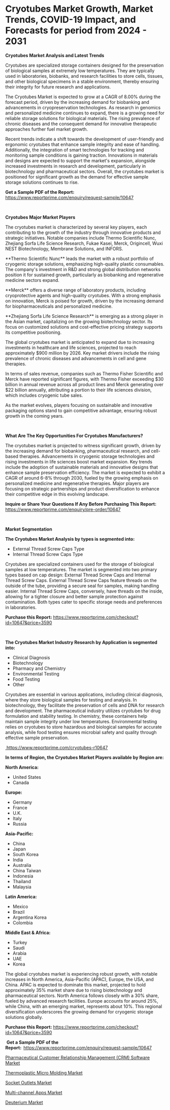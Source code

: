 <p><h1>Cryotubes Market Growth, Market Trends, COVID-19 Impact, and Forecasts for period from 2024 - 2031</h1></p><p><strong>Cryotubes Market Analysis and Latest Trends</strong></p>
<p><p>Cryotubes are specialized storage containers designed for the preservation of biological samples at extremely low temperatures. They are typically used in laboratories, biobanks, and research facilities to store cells, tissues, and other biological specimens in a stable environment, thereby ensuring their integrity for future research and applications.</p><p>The Cryotubes Market is expected to grow at a CAGR of 8.00% during the forecast period, driven by the increasing demand for biobanking and advancements in cryopreservation technologies. As research in genomics and personalized medicine continues to expand, there is a growing need for reliable storage solutions for biological materials. The rising prevalence of chronic diseases and the consequent demand for innovative therapeutic approaches further fuel market growth.</p><p>Recent trends indicate a shift towards the development of user-friendly and ergonomic cryotubes that enhance sample integrity and ease of handling. Additionally, the integration of smart technologies for tracking and monitoring sample conditions is gaining traction. Innovations in materials and designs are expected to support the market's expansion, alongside increased investments in research and development, particularly in biotechnology and pharmaceutical sectors. Overall, the cryotubes market is positioned for significant growth as the demand for effective sample storage solutions continues to rise.</p></p>
<p><strong>Get a Sample PDF of the Report:&nbsp;</strong> <a href="https://www.reportprime.com/enquiry/request-sample/10647?utm_campaign=39&utm_medium=2&utm_source=Github&utm_content=ia&utm_term=29112024&utm_id=cryotubes">https://www.reportprime.com/enquiry/request-sample/10647</a></p>
<p>&nbsp;</p>
<p><strong>Cryotubes Major Market Players</strong></p>
<p><p>The cryotubes market is characterized by several key players, each contributing to the growth of the industry through innovative products and strategic initiatives. Notable companies include Thermo Scientific Nunc, Zhejiang Sorfa Life Science Research, Fukae Kasei, Merck, Origincell, Wuxi NEST Biotechnology, Membrane Solutions, and INFORS.</p><p>**Thermo Scientific Nunc** leads the market with a robust portfolio of cryogenic storage solutions, emphasizing high-quality plastic consumables. The company's investment in R&D and strong global distribution networks position it for sustained growth, particularly as biobanking and regenerative medicine sectors expand.</p><p>**Merck** offers a diverse range of laboratory products, including cryoprotective agents and high-quality cryotubes. With a strong emphasis on innovation, Merck is poised for growth, driven by the increasing demand for biopharmaceuticals and personalized medicine.</p><p>**Zhejiang Sorfa Life Science Research** is emerging as a strong player in the Asian market, capitalizing on the growing biotechnology sector. Its focus on customized solutions and cost-effective pricing strategy supports its competitive positioning.</p><p>The global cryotubes market is anticipated to expand due to increasing investments in healthcare and life sciences, projected to reach approximately $900 million by 2026. Key market drivers include the rising prevalence of chronic diseases and advancements in cell and gene therapies.</p><p>In terms of sales revenue, companies such as Thermo Fisher Scientific and Merck have reported significant figures, with Thermo Fisher exceeding $30 billion in annual revenue across all product lines and Merck generating over $22 billion annually, attributing a portion to their life sciences division, which includes cryogenic tube sales. </p><p>As the market evolves, players focusing on sustainable and innovative packaging options stand to gain competitive advantage, ensuring robust growth in the coming years.</p></p>
<p>&nbsp;</p>
<p><strong>What Are The Key Opportunities For Cryotubes Manufacturers?</strong></p>
<p><p>The cryotubes market is projected to witness significant growth, driven by the increasing demand for biobanking, pharmaceutical research, and cell-based therapies. Advancements in cryogenic storage technologies and rising investments in life sciences boost market expansion. Key trends include the adoption of sustainable materials and innovative designs that enhance sample preservation efficiency. The market is expected to exhibit a CAGR of around 6-8% through 2030, fueled by the growing emphasis on personalized medicine and regenerative therapies. Major players are focusing on strategic partnerships and product diversification to enhance their competitive edge in this evolving landscape.</p></p>
<p><strong>Inquire or Share Your Questions If Any Before Purchasing This Report:</strong> <a href="https://www.reportprime.com/enquiry/pre-order/10647?utm_campaign=39&utm_medium=2&utm_source=Github&utm_content=ia&utm_term=29112024&utm_id=cryotubes">https://www.reportprime.com/enquiry/pre-order/10647</a></p>
<p>&nbsp;</p>
<p><strong>Market Segmentation</strong></p>
<p><strong>The Cryotubes Market Analysis by types is segmented into:</strong></p>
<p><ul><li>External Thread Screw Caps Type</li><li>Internal Thread Screw Caps Type</li></ul></p>
<p><p>Cryotubes are specialized containers used for the storage of biological samples at low temperatures. The market is segmented into two primary types based on cap design: External Thread Screw Caps and Internal Thread Screw Caps. External Thread Screw Caps feature threads on the outside of the tube, providing a secure seal for samples, making handling easier. Internal Thread Screw Caps, conversely, have threads on the inside, allowing for a tighter closure and better sample protection against contamination. Both types cater to specific storage needs and preferences in laboratories.</p></p>
<p><strong>Purchase this Report:&nbsp;</strong><a href="https://www.reportprime.com/checkout?id=10647&price=3590&utm_campaign=39&utm_medium=2&utm_source=Github&utm_content=ia&utm_term=29112024&utm_id=cryotubes">https://www.reportprime.com/checkout?id=10647&price=3590</a></p>
<p>&nbsp;</p>
<p><strong>The Cryotubes Market Industry Research by Application is segmented into:</strong></p>
<p><ul><li>Clinical Diagnosis</li><li>Biotechnology</li><li>Pharmacy and Chemistry</li><li>Environmental Testing</li><li>Food Testing</li><li>Other</li></ul></p>
<p><p>Cryotubes are essential in various applications, including clinical diagnosis, where they store biological samples for testing and analysis. In biotechnology, they facilitate the preservation of cells and DNA for research and development. The pharmaceutical industry utilizes cryotubes for drug formulation and stability testing. In chemistry, these containers help maintain sample integrity under low temperatures. Environmental testing relies on cryotubes to store hazardous and biological samples for accurate analysis, while food testing ensures microbial safety and quality through effective sample preservation.</p></p>
<p><a href="https://www.reportprime.com/cryotubes-r10647?utm_campaign=39&utm_medium=2&utm_source=Github&utm_content=ia&utm_term=29112024&utm_id=cryotubes">&nbsp;https://www.reportprime.com/cryotubes-r10647</a></p>
<p><strong>In terms of Region, the Cryotubes Market Players available by Region are:</strong></p>
<p>
    <p> <strong> North America: </strong>
        <ul>
            <li>United States</li>
            <li>Canada</li>
        </ul>
        </p> 
    <p> <strong> Europe: </strong>
        <ul>
            <li>Germany</li>
            <li>France</li>
            <li>U.K.</li>
            <li>Italy</li>
            <li>Russia</li>
        </ul>
        </p> 
    <p> <strong> Asia-Pacific: </strong>
        <ul>
            <li>China</li>
            <li>Japan</li>
            <li>South Korea</li>
            <li>India</li>
            <li>Australia</li>
            <li>China Taiwan</li>
            <li>Indonesia</li>
            <li>Thailand</li>
            <li>Malaysia</li>
        </ul>
        </p> 
    <p> <strong> Latin America: </strong>
        <ul>
            <li>Mexico</li>
            <li>Brazil</li>
            <li>Argentina Korea</li>
            <li>Colombia</li>
        </ul>
        </p> 
    <p> <strong> Middle East & Africa: </strong>
        <ul>
            <li>Turkey</li>
            <li>Saudi</li>
            <li>Arabia</li>
            <li>UAE</li>
            <li>Korea</li>
        </ul>
    </p>
    </p>
<p><p>The global cryotubes market is experiencing robust growth, with notable increases in North America, Asia-Pacific (APAC), Europe, the USA, and China. APAC is expected to dominate this market, projected to hold approximately 35% market share due to rising biotechnology and pharmaceutical sectors. North America follows closely with a 30% share, fueled by advanced research facilities. Europe accounts for around 25%, while China, with an emerging market, represents about 10%. This regional diversification underscores the growing demand for cryogenic storage solutions globally.</p></p>
<p><strong>Purchase this Report: </strong><a href="https://www.reportprime.com/checkout?id=10647&price=3590&utm_campaign=39&utm_medium=2&utm_source=Github&utm_content=ia&utm_term=29112024&utm_id=cryotubes">https://www.reportprime.com/checkout?id=10647&price=3590</a></p>
<p>&nbsp;<strong>Get a Sample PDF of the Report:&nbsp;&nbsp;</strong><a href="https://www.reportprime.com/enquiry/request-sample/10647?utm_campaign=39&utm_medium=2&utm_source=Github&utm_content=ia&utm_term=29112024&utm_id=cryotubes">https://www.reportprime.com/enquiry/request-sample/10647</a></p>
<p><strong></strong></p>
<p><p><a href="https://issuu.com/reportprime-2/docs/pharmaceutical-customer-relationshi_d44b1afe40b5c3?utm_campaign=39&utm_medium=2&utm_source=Github&utm_content=ia&utm_term=29112024&utm_id=cryotubes">Pharmaceutical Customer Relationship Management (CRM) Software Market</a></p><p><a href="https://www.linkedin.com/pulse/emerging-thermoplastic-micro-molding-market-opportunities-lauef?utm_campaign=39&utm_medium=2&utm_source=Github&utm_content=ia&utm_term=29112024&utm_id=cryotubes">Thermoplastic Micro Molding Market</a></p><p><a href="https://www.linkedin.com/pulse/socket-outlets-market-metrics-like-size-growth-share-measured-q2yaf?utm_campaign=39&utm_medium=2&utm_source=Github&utm_content=ia&utm_term=29112024&utm_id=cryotubes">Socket Outlets Market</a></p><p><a href="https://issuu.com/reportprime-2/docs/multi-channel-apps-market-size-2030_af07f2d1178aff?utm_campaign=39&utm_medium=2&utm_source=Github&utm_content=ia&utm_term=29112024&utm_id=cryotubes">Multi-channel Apps Market</a></p><p><a href="https://www.linkedin.com/pulse/evolution-deuterium-market-key-shifts-from-2024-2031-gjiwf?utm_campaign=39&utm_medium=2&utm_source=Github&utm_content=ia&utm_term=29112024&utm_id=cryotubes">Deuterium Market</a></p></p>